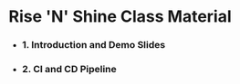 # **Rise 'N' Shine** Class Material

- ### 1. Introduction and Demo Slides

- ### 2. CI and CD Pipeline 